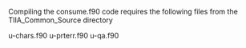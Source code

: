 Compiling the consume.f90 code requires the following files 
from the TIIA_Common_Source directory

u-chars.f90
u-prterr.f90
u-qa.f90
